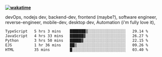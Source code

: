 **[![wakatime](https://wakatime.com/badge/user/87646243-158a-4241-a3cb-668e1fa2dbb8.svg)](https://wakatime.com/@87646243-158a-4241-a3cb-668e1fa2dbb8?style=plastic)**


devOps, nodejs dev, backend-dev, frontend (maybe?), software engineer, reverse-engineer, mobile-dev, desktop dev, Automation (i'm fully love it), 

<!--START_SECTION:waka-->

```txt
TypeScript   5 hrs 3 mins    ███████▒░░░░░░░░░░░░░░░░░   29.14 %
JavaScript   4 hrs 33 mins   ██████▓░░░░░░░░░░░░░░░░░░   26.27 %
Python       3 hrs 50 mins   █████▓░░░░░░░░░░░░░░░░░░░   22.15 %
EJS          1 hr 36 mins    ██▒░░░░░░░░░░░░░░░░░░░░░░   09.26 %
HTML         35 mins         █░░░░░░░░░░░░░░░░░░░░░░░░   03.40 %
```

<!--END_SECTION:waka-->
